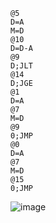 ```
@5 
D=A 
M=D 
@10 
D=D-A 
@9 
D;JLT 
@14 
D;JGE 
@1 
D=A 
@7 
M=D 
@9 
0;JMP 
@0 
D=A 
@7 
M=D 
@15 
0;JMP 
```
![image]("../../../../assets/Actividad8sistemascomputacionales.png")
